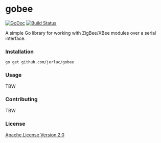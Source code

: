 gobee
=====
[![GoDoc](https://godoc.org/github.com/jerluc/gobee?status.svg)](https://godoc.org/github.com/jerluc/gobee) [![Build Status](https://travis-ci.org/jerluc/gobee.svg)](https://travis-ci.org/jerluc/gobee)


A simple Go library for working with ZigBee/XBee modules over a serial interface.

### Installation

```
go get github.com/jerluc/gobee
```

### Usage

TBW

### Contributing

TBW

### License

[Apache License Version 2.0](LICENSE)
